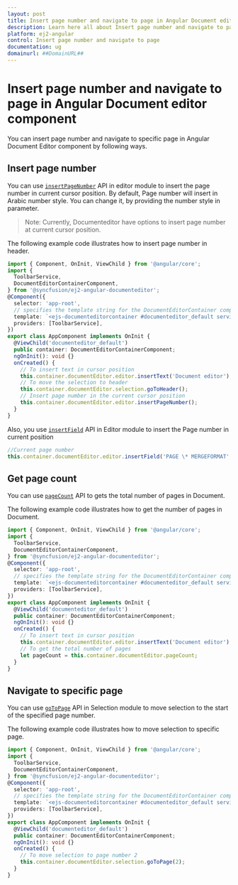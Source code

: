 ```yaml
---
layout: post
title: Insert page number and navigate to page in Angular Document editor component | Syncfusion
description: Learn here all about Insert page number and navigate to page in Syncfusion Angular Document editor component of Syncfusion Essential JS 2 and more.
platform: ej2-angular
control: Insert page number and navigate to page 
documentation: ug
domainurl: ##DomainURL##
---
```


# Insert page number and navigate to page in Angular Document editor component

You can insert page number and navigate to specific page in Angular Document Editor component by following ways.

## Insert page number

You can use [`insertPageNumber`](https://ej2.syncfusion.com/angular/documentation/api/document-editor/editor/#insertpagenumber) API in editor module to insert the page number in current cursor position. By default, Page number will insert in Arabic number style. You can change it, by providing the number style in parameter.

>Note: Currently, Documenteditor have options to insert page number at current cursor position.

The following example code illustrates how to insert page number in header.

```typescript
import { Component, OnInit, ViewChild } from '@angular/core';
import {
  ToolbarService,
  DocumentEditorContainerComponent,
} from '@syncfusion/ej2-angular-documenteditor';
@Component({
  selector: 'app-root',
  // specifies the template string for the DocumentEditorContainer component
  template: `<ejs-documenteditorcontainer #documenteditor_default serviceUrl="https://ej2services.syncfusion.com/production/web-services/api/documenteditor/" height="600px" style="display:block" [enableToolbar]=true (created)="onCreated()"> </ejs-documenteditorcontainer>`,
  providers: [ToolbarService],
})
export class AppComponent implements OnInit {
  @ViewChild('documenteditor_default')
  public container: DocumentEditorContainerComponent;
  ngOnInit(): void {}
  onCreated() {
    // To insert text in cursor position
    this.container.documentEditor.editor.insertText('Document editor');
    // To move the selection to header
    this.container.documentEditor.selection.goToHeader();
    // Insert page number in the current cursor position
    this.container.documentEditor.editor.insertPageNumber();
  }
}
```

Also, you use [`insertField`](https://ej2.syncfusion.com/angular/documentation/api/document-editor/editor/#insertField) API in Editor module to insert the Page number in current position

```typescript
//Current page number
this.container.documentEditor.editor.insertField('PAGE \* MERGEFORMAT', '1');

```

## Get page count

You can use [`pageCount`](https://ej2.syncfusion.com/angular/documentation/api/documenteditor/selection/#selectparagraph) API to gets the total number of pages in Document.

The following example code illustrates how to get the number of pages in Document.

```typescript
import { Component, OnInit, ViewChild } from '@angular/core';
import {
  ToolbarService,
  DocumentEditorContainerComponent,
} from '@syncfusion/ej2-angular-documenteditor';
@Component({
  selector: 'app-root',
  // specifies the template string for the DocumentEditorContainer component
  template: `<ejs-documenteditorcontainer #documenteditor_default serviceUrl="https://ej2services.syncfusion.com/production/web-services/api/documenteditor/" height="600px" style="display:block" [enableToolbar]=true (created)="onCreated()"> </ejs-documenteditorcontainer>`,
  providers: [ToolbarService],
})
export class AppComponent implements OnInit {
  @ViewChild('documenteditor_default')
  public container: DocumentEditorContainerComponent;
  ngOnInit(): void {}
  onCreated() {
    // To insert text in cursor position
    this.container.documentEditor.editor.insertText('Document editor');
    // To get the total number of pages
    let pageCount = this.container.documentEditor.pageCount;
  }
}
```

## Navigate to specific page

You can use [`goToPage`](https://ej2.syncfusion.com/angular/documentation/api/document-editor/selection/#gotopage) API in Selection module to move selection to the start of the specified page number.

The following example code illustrates how to move selection to specific page.

```typescript
import { Component, OnInit, ViewChild } from '@angular/core';
import {
  ToolbarService,
  DocumentEditorContainerComponent,
} from '@syncfusion/ej2-angular-documenteditor';
@Component({
  selector: 'app-root',
  // specifies the template string for the DocumentEditorContainer component
  template: `<ejs-documenteditorcontainer #documenteditor_default serviceUrl="https://ej2services.syncfusion.com/production/web-services/api/documenteditor/" height="600px" style="display:block" [enableToolbar]=true (created)="onCreated()"> </ejs-documenteditorcontainer>`,
  providers: [ToolbarService],
})
export class AppComponent implements OnInit {
  @ViewChild('documenteditor_default')
  public container: DocumentEditorContainerComponent;
  ngOnInit(): void {}
  onCreated() {
    // To move selection to page number 2
    this.container.documentEditor.selection.goToPage(2);
  }
}
```